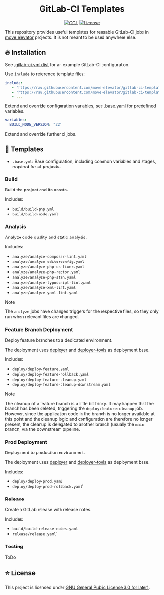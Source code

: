 <div align="center">

# GitLab-CI Templates

[![CGL](https://img.shields.io/github/actions/workflow/status/move-elevator/gitlab-ci-templates/cgl.yml?label=cgl&logo=github)](https://github.com/move-elevator/gitlab-ci-templates/actions/workflows/cgl.yml)
[![License](https://img.shields.io/github/license/move-elevator/gitlab-ci-templates)](LICENSE.md)

</div>

This repository provides useful templates for reusable GitLab-CI jobs in [move:elevator](https://www.move-elevator.de/) projects. It is not meant to be used anywhere else.

## 🔥 Installation

See [.gitlab-ci.yml.dist](.gitlab-ci.yml.dist) for an example GitLab-CI configuration.

Use `include` to reference template files:

```yaml
include:
   - 'https://raw.githubusercontent.com/move-elevator/gitlab-ci-templates/main/.base.yml'
   - 'https://raw.githubusercontent.com/move-elevator/gitlab-ci-templates/main/build/build-php.yml'
   - ... 
```

Extend and override configuration variables, see [.base.yaml](.base.yaml) for predefined variables.

```yaml
variables:
  BUILD_NODE_VERSION: "22"
```

Extend and override further ci jobs.

## 📂 Templates

- `.base.yml`: Base configuration, including common variables and stages, required for all projects.

### Build

Build the project and its assets.

Includes:
- `build/build-php.yml`
- `build/build-node.yaml`

### Analysis

Analyze code quality and static analysis.

Includes:
- `analyze/analyze-composer-lint.yaml`
- `analyze/analyze-editorconfig.yaml`
- `analyze/analyze-php-cs-fixer.yaml`
- `analyze/analyze-php-rector.yaml`
- `analyze/analyze-php-stan.yaml`
- `analyze/analyze-typoscript-lint.yaml`
- `analyze/analyze-xml-lint.yaml`
- `analyze/analyze-yaml-lint.yaml`

> [!NOTE]
> The `analyze` jobs have changes triggers for the respective files, so they only run when relevant files are changed.

### Feature Branch Deployment

Deploy feature branches to a dedicated environment. 

The deployment uses [deployer](https://deployer.org/) and [deployer-tools](https://github.com/move-elevator/deployer-tools) as deployment base.

Includes:
- `deploy/deploy-feature.yaml`
- `deploy/deploy-feature-rollback.yaml`
- `deploy/deploy-feature-cleanup.yaml`
- `deploy/deploy-feature-cleanup-downstream.yaml`

> [!NOTE]
> The cleanup of a feature branch is a little bit tricky. It may happen that the branch has been deleted, triggering the `deploy:feature:cleanup` job. However, since the application code in the branch is no longer available at this point and the cleanup logic and configuration are therefore no longer present, the cleanup is delegated to another branch (usually the `main` branch) via the downstream pipeline.

### Prod Deployment

Deployment to production environment.

The deployment uses [deployer](https://deployer.org/) and [deployer-tools](https://github.com/move-elevator/deployer-tools) as deployment base.

Includes:
- `deploy/deploy-prod.yaml`
- `deploy/deploy-prod-rollback.yaml`'

### Release

Create a GitLab release with release notes.

Includes:
- `build/build-release-notes.yaml`
- `release/release.yaml`'

### Testing

ToDo


## ⭐ License

This project is licensed under [GNU General Public License 3.0 (or later)](LICENSE).